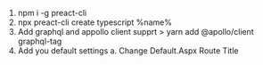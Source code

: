 1. npm i -g preact-cli 
2. npx preact-cli create typescript %name%
3. Add graphql and appollo client supprt > yarn add @apollo/client graphql-tag   
4. Add you default settings
  a. Change Default.Aspx Route Title

